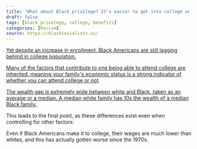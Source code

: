 ```yaml
---
title: "What about Black privilege? It's easier to get into college or get financial aid if you're Black. You get more benefits if you're Black."
draft: false
tags: [black privelege, college, benefits]
categories: [Racism]
source: https://blacksocialists.us/
---
```


[Yet despite an increase in enrollment, Black Americans are still lagging behind in college population.](https://nces.ed.gov/programs/coe/pdf/coe_cpb.pdf)  
  
[Many of the factors that contribute to one being able to attend college are inherited, meaning your family's economic status is a strong indicator of whether you can attend college or not](https://www.stlouisfed.org/household-financial-stability/the-demographics-of-wealth/the-financial-returns-from-college-across-generations).  
  
[The wealth gap is extremely wide between white and Black, taken as an average or a median. A median white family has 10x the wealth of a median Black family.](https://www.epi.org/blog/racial-gaps-in-wages-wealth-and-more-a-quick-recap/)  
  
This leads to the final point, as these differences exist even when controlling for other factors:  
  
Even if Black Americans make it to college, their wages are much lower than whites, and this has actually gotten worse since the 1970s.


